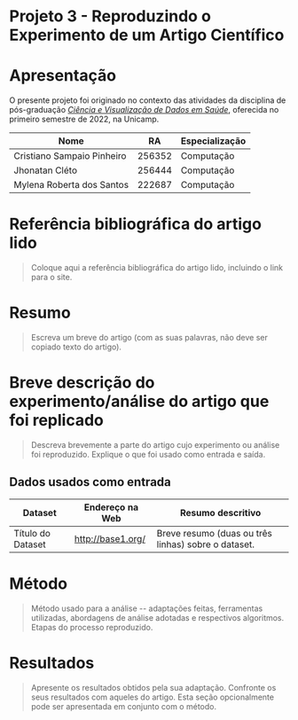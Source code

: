 # Projeto 3 - Reproduzindo o Experimento de um Artigo Científico

# Apresentação

O presente projeto foi originado no contexto das atividades da disciplina de pós-graduação [*Ciência e Visualização de Dados em Saúde*](https://ds4h.org), oferecida no primeiro semestre de 2022, na Unicamp.

| Nome                       | RA     | Especialização |
| -------------------------- | ------ | -------------- |
| Cristiano Sampaio Pinheiro | 256352 | Computação     |
| Jhonatan Cléto             | 256444 | Computação     |
| Mylena Roberta dos Santos  | 222687 | Computação     |


# Referência bibliográfica do artigo lido

> Coloque aqui a referência bibliográfica do artigo lido, incluindo o link para o site.


# Resumo

> Escreva um breve do artigo (com as suas palavras, não deve ser copiado texto do artigo).


# Breve descrição do experimento/análise do artigo que foi replicado

> Descreva brevemente a parte do artigo cujo experimento ou análise foi reproduzido. Explique o que foi usado como entrada e saída.


## Dados usados como entrada

Dataset | Endereço na Web | Resumo descritivo
----- | ----- | -----
Título do Dataset | http://base1.org/ | Breve resumo (duas ou três linhas) sobre o dataset.


# Método

> Método usado para a análise -- adaptações feitas, ferramentas utilizadas, abordagens de análise adotadas e respectivos algoritmos.
> Etapas do processo reproduzido.


# Resultados

> Apresente os resultados obtidos pela sua adaptação.
> Confronte os seus resultados com aqueles do artigo.
> Esta seção opcionalmente pode ser apresentada em conjunto com o método.
